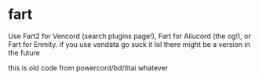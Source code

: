 # fart  

Use Fart2 for Vencord (search plugins page!), Fart for Aliucord (the og!), or Fart for Enmity.
if you use vendata go suck it lol there might be a version in the future

this is old code from powercord/bd/ittai whatever
